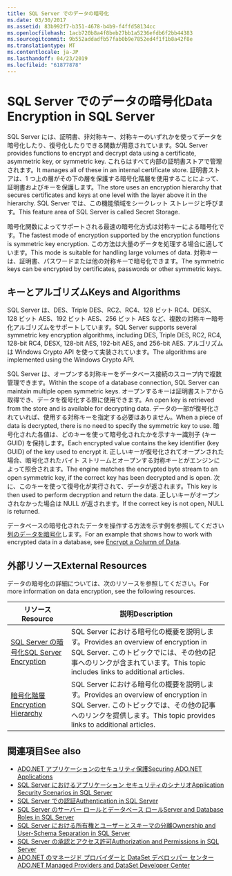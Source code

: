 ```yaml
---
title: SQL Server でのデータの暗号化
ms.date: 03/30/2017
ms.assetid: 83b992f7-b351-4678-b4b9-f4ffd58134cc
ms.openlocfilehash: 1acb720b8a4f8beb27bb1a5236efdb6f2bb44383
ms.sourcegitcommit: 9b552addadfb57fab0b9e7852ed4f1f1b8a42f8e
ms.translationtype: MT
ms.contentlocale: ja-JP
ms.lasthandoff: 04/23/2019
ms.locfileid: "61877878"
---
```

# <a name="data-encryption-in-sql-server"></a><span data-ttu-id="35dae-102">SQL Server でのデータの暗号化</span><span class="sxs-lookup"><span data-stu-id="35dae-102">Data Encryption in SQL Server</span></span>
<span data-ttu-id="35dae-103">SQL Server には、証明書、非対称キー、対称キーのいずれかを使ってデータを暗号化したり、復号化したりできる関数が用意されています。</span><span class="sxs-lookup"><span data-stu-id="35dae-103">SQL Server provides functions to encrypt and decrypt data using a certificate, asymmetric key, or symmetric key.</span></span> <span data-ttu-id="35dae-104">これらはすべて内部の証明書ストアで管理されます。</span><span class="sxs-lookup"><span data-stu-id="35dae-104">It manages all of these in an internal certificate store.</span></span> <span data-ttu-id="35dae-105">証明書ストアは、1 つ上の層がその下の層を保護する暗号化階層を使用することによって、証明書およびキーを保護します。</span><span class="sxs-lookup"><span data-stu-id="35dae-105">The store uses an encryption hierarchy that secures certificates and keys at one level with the layer above it in the hierarchy.</span></span> <span data-ttu-id="35dae-106">SQL Server では、この機能領域をシークレット ストレージと呼びます。</span><span class="sxs-lookup"><span data-stu-id="35dae-106">This feature area of SQL Server is called Secret Storage.</span></span>  
  
 <span data-ttu-id="35dae-107">暗号化関数によってサポートされる最速の暗号化方式は対称キーによる暗号化です。</span><span class="sxs-lookup"><span data-stu-id="35dae-107">The fastest mode of encryption supported by the encryption functions is symmetric key encryption.</span></span> <span data-ttu-id="35dae-108">この方法は大量のデータを処理する場合に適しています。</span><span class="sxs-lookup"><span data-stu-id="35dae-108">This mode is suitable for handling large volumes of data.</span></span> <span data-ttu-id="35dae-109">対称キーは、証明書、パスワードまたは他の対称キーで暗号化できます。</span><span class="sxs-lookup"><span data-stu-id="35dae-109">The symmetric keys can be encrypted by certificates, passwords or other symmetric keys.</span></span>  
  
## <a name="keys-and-algorithms"></a><span data-ttu-id="35dae-110">キーとアルゴリズム</span><span class="sxs-lookup"><span data-stu-id="35dae-110">Keys and Algorithms</span></span>  
 <span data-ttu-id="35dae-111">SQL Server は、DES、Triple DES、RC2、RC4、128 ビット RC4、DESX、128 ビット AES、192 ビット AES、256 ビット AES など、複数の対称キー暗号化アルゴリズムをサポートしています。</span><span class="sxs-lookup"><span data-stu-id="35dae-111">SQL Server supports several symmetric key encryption algorithms, including DES, Triple DES, RC2, RC4, 128-bit RC4, DESX, 128-bit AES, 192-bit AES, and 256-bit AES.</span></span> <span data-ttu-id="35dae-112">アルゴリズムは Windows Crypto API を使って実装されています。</span><span class="sxs-lookup"><span data-stu-id="35dae-112">The algorithms are implemented using the Windows Crypto API.</span></span>  
  
 <span data-ttu-id="35dae-113">SQL Server は、オープンする対称キーをデータベース接続のスコープ内で複数管理できます。</span><span class="sxs-lookup"><span data-stu-id="35dae-113">Within the scope of a database connection, SQL Server can maintain multiple open symmetric keys.</span></span> <span data-ttu-id="35dae-114">オープンするキーは証明書ストアから取得でき、データを復号化する際に使用できます。</span><span class="sxs-lookup"><span data-stu-id="35dae-114">An open key is retrieved from the store and is available for decrypting data.</span></span> <span data-ttu-id="35dae-115">データの一部が復号化されていれば、使用する対称キーを指定する必要はありません。</span><span class="sxs-lookup"><span data-stu-id="35dae-115">When a piece of data is decrypted, there is no need to specify the symmetric key to use.</span></span> <span data-ttu-id="35dae-116">暗号化された各値は、どのキーを使って暗号化されたかを示すキー識別子 (キー GUID) を保持します。</span><span class="sxs-lookup"><span data-stu-id="35dae-116">Each encrypted value contains the key identifier (key GUID) of the key used to encrypt it.</span></span> <span data-ttu-id="35dae-117">正しいキーが復号化されてオープンされた場合、暗号化されたバイト ストリームとオープンする対称キーとがエンジンによって照合されます。</span><span class="sxs-lookup"><span data-stu-id="35dae-117">The engine matches the encrypted byte stream to an open symmetric key, if the correct key has been decrypted and is open.</span></span> <span data-ttu-id="35dae-118">次に、このキーを使って復号化が実行されて、データが返されます。</span><span class="sxs-lookup"><span data-stu-id="35dae-118">This key is then used to perform decryption and return the data.</span></span> <span data-ttu-id="35dae-119">正しいキーがオープンされなかった場合は NULL が返されます。</span><span class="sxs-lookup"><span data-stu-id="35dae-119">If the correct key is not open, NULL is returned.</span></span>  
  
 <span data-ttu-id="35dae-120">データベースの暗号化されたデータを操作する方法を示す例を参照してください[列のデータを暗号化](/sql/relational-databases/security/encryption/encrypt-a-column-of-data)します。</span><span class="sxs-lookup"><span data-stu-id="35dae-120">For an example that shows how to work with encrypted data in a database, see [Encrypt a Column of Data](/sql/relational-databases/security/encryption/encrypt-a-column-of-data).</span></span>
  
## <a name="external-resources"></a><span data-ttu-id="35dae-121">外部リソース</span><span class="sxs-lookup"><span data-stu-id="35dae-121">External Resources</span></span>  
 <span data-ttu-id="35dae-122">データの暗号化の詳細については、次のリソースを参照してください。</span><span class="sxs-lookup"><span data-stu-id="35dae-122">For more information on data encryption, see the following resources.</span></span>  
  
|<span data-ttu-id="35dae-123">リソース</span><span class="sxs-lookup"><span data-stu-id="35dae-123">Resource</span></span>|<span data-ttu-id="35dae-124">説明</span><span class="sxs-lookup"><span data-stu-id="35dae-124">Description</span></span>|  
|-|-|  
|[<span data-ttu-id="35dae-125">SQL Server の暗号化</span><span class="sxs-lookup"><span data-stu-id="35dae-125">SQL Server Encryption</span></span>](/sql/relational-databases/security/encryption/sql-server-encryption)|<span data-ttu-id="35dae-126">SQL Server における暗号化の概要を説明します。</span><span class="sxs-lookup"><span data-stu-id="35dae-126">Provides an overview of encryption in SQL Server.</span></span> <span data-ttu-id="35dae-127">このトピックでには、その他の記事へのリンクが含まれています。</span><span class="sxs-lookup"><span data-stu-id="35dae-127">This topic includes links to additional articles.</span></span>|  
|[<span data-ttu-id="35dae-128">暗号化階層</span><span class="sxs-lookup"><span data-stu-id="35dae-128">Encryption Hierarchy</span></span>](/sql/relational-databases/security/encryption/encryption-hierarchy)|<span data-ttu-id="35dae-129">SQL Server における暗号化の概要を説明します。</span><span class="sxs-lookup"><span data-stu-id="35dae-129">Provides an overview of encryption in SQL Server.</span></span> <span data-ttu-id="35dae-130">このトピックでは、その他の記事へのリンクを提供します。</span><span class="sxs-lookup"><span data-stu-id="35dae-130">This topic provides links to additional articles.</span></span>|  
  
## <a name="see-also"></a><span data-ttu-id="35dae-131">関連項目</span><span class="sxs-lookup"><span data-stu-id="35dae-131">See also</span></span>

- [<span data-ttu-id="35dae-132">ADO.NET アプリケーションのセキュリティ保護</span><span class="sxs-lookup"><span data-stu-id="35dae-132">Securing ADO.NET Applications</span></span>](../../../../../docs/framework/data/adonet/securing-ado-net-applications.md)
- [<span data-ttu-id="35dae-133">SQL Server におけるアプリケーション セキュリティのシナリオ</span><span class="sxs-lookup"><span data-stu-id="35dae-133">Application Security Scenarios in SQL Server</span></span>](../../../../../docs/framework/data/adonet/sql/application-security-scenarios-in-sql-server.md)
- [<span data-ttu-id="35dae-134">SQL Server での認証</span><span class="sxs-lookup"><span data-stu-id="35dae-134">Authentication in SQL Server</span></span>](../../../../../docs/framework/data/adonet/sql/authentication-in-sql-server.md)
- [<span data-ttu-id="35dae-135">SQL Server のサーバー ロールとデータベース ロール</span><span class="sxs-lookup"><span data-stu-id="35dae-135">Server and Database Roles in SQL Server</span></span>](../../../../../docs/framework/data/adonet/sql/server-and-database-roles-in-sql-server.md)
- [<span data-ttu-id="35dae-136">SQL Server における所有権とユーザーとスキーマの分離</span><span class="sxs-lookup"><span data-stu-id="35dae-136">Ownership and User-Schema Separation in SQL Server</span></span>](../../../../../docs/framework/data/adonet/sql/ownership-and-user-schema-separation-in-sql-server.md)
- [<span data-ttu-id="35dae-137">SQL Server の承認とアクセス許可</span><span class="sxs-lookup"><span data-stu-id="35dae-137">Authorization and Permissions in SQL Server</span></span>](../../../../../docs/framework/data/adonet/sql/authorization-and-permissions-in-sql-server.md)
- [<span data-ttu-id="35dae-138">ADO.NET のマネージド プロバイダーと DataSet デベロッパー センター</span><span class="sxs-lookup"><span data-stu-id="35dae-138">ADO.NET Managed Providers and DataSet Developer Center</span></span>](https://go.microsoft.com/fwlink/?LinkId=217917)
